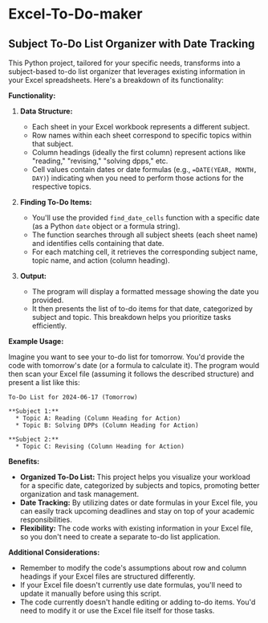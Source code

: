 # Excel-To-Do-maker
## Subject To-Do List Organizer with Date Tracking

This Python project, tailored for your specific needs, transforms into a subject-based to-do list organizer that leverages existing information in your Excel spreadsheets. Here's a breakdown of its functionality:

**Functionality:**

1. **Data Structure:**
   - Each sheet in your Excel workbook represents a different subject.
   - Row names within each sheet correspond to specific topics within that subject.
   - Column headings (ideally the first column) represent actions like "reading," "revising," "solving dpps," etc.
   - Cell values contain dates or date formulas (e.g., `=DATE(YEAR, MONTH, DAY)`) indicating when you need to perform those actions for the respective topics.

2. **Finding To-Do Items:**
   - You'll use the provided `find_date_cells` function with a specific date (as a Python `date` object or a formula string).
   - The function searches through all subject sheets (each sheet name) and identifies cells containing that date.
   - For each matching cell, it retrieves the corresponding subject name, topic name, and action (column heading).

3. **Output:**
   - The program will display a formatted message showing the date you provided.
   - It then presents the list of to-do items for that date, categorized by subject and topic. This breakdown helps you prioritize tasks efficiently.

**Example Usage:**

Imagine you want to see your to-do list for tomorrow. You'd provide the code with tomorrow's date (or a formula to calculate it). The program would then scan your Excel file (assuming it follows the described structure) and present a list like this:

```
To-Do List for 2024-06-17 (Tomorrow)

**Subject 1:**
  * Topic A: Reading (Column Heading for Action)
  * Topic B: Solving DPPs (Column Heading for Action)

**Subject 2:**
  * Topic C: Revising (Column Heading for Action)
```

**Benefits:**

- **Organized To-Do List:** This project helps you visualize your workload for a specific date, categorized by subjects and topics, promoting better organization and task management.
- **Date Tracking:** By utilizing dates or date formulas in your Excel file, you can easily track upcoming deadlines and stay on top of your academic responsibilities.
- **Flexibility:** The code works with existing information in your Excel file, so you don't need to create a separate to-do list application.

**Additional Considerations:**

- Remember to modify the code's assumptions about row and column headings if your Excel files are structured differently.
- If your Excel file doesn't currently use date formulas, you'll need to update it manually before using this script.
- The code currently doesn't handle editing or adding to-do items. You'd need to modify it or use the Excel file itself for those tasks.
